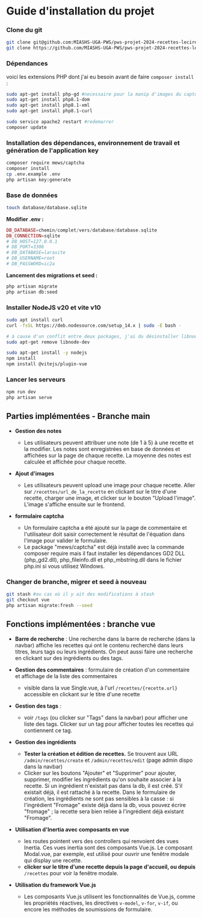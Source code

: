 # Guide d'installation du projet 

### Clone du git
```bash
git clone git@github.com:MIASHS-UGA-PWS/pws-projet-2024-recettes-lecire_piolat.git #en ssh
git clone https://github.com/MIASHS-UGA-PWS/pws-projet-2024-recettes-lecire_piolat.git #en https  
```
### Dépendances
voici les extensions PHP dont j'ai eu besoin avant de faire ```composer install``` :
```bash
sudo apt-get install php-gd #necessaire pour la manip d'images du captcha
sudo apt-get install php8.1-dom
sudo apt-get install php8.1-xml
sudo apt-get install php8.1-curl

sudo service apache2 restart #redemarrer
composer update
```
### Installation des dépendances, environnement de travail et génération de l'application key 
```bash
composer require mews/captcha 
composer install
cp .env.example .env    
php artisan key:generate
```

### Base de données
```bash
touch database/database.sqlite
```
**Modifier .env :**
```php
DB_DATABASE=chemin/complet/vers/database/database.sqlite
DB_CONNECTION=sqlite
# DB_HOST=127.0.0.1
# DB_PORT=3306
# DB_DATABASE=larasite
# DB_USERNAME=root
# DB_PASSWORD=ic2a
```
**Lancement des migrations et seed :**
```bash
php artisan migrate
php artisan db:seed 
``` 

### Installer NodeJS v20 et vite v10 
```bash
sudo apt install curl
curl -fsSL https://deb.nodesource.com/setup_14.x | sudo -E bash -

# à cause d'un conflit entre deux packages, j'ai du désinstaller libnode-dev
sudo apt-get remove libnode-dev

sudo apt-get install -y nodejs
npm install
npm install @vitejs/plugin-vue
```  
### Lancer les serveurs 
```bash
npm run dev
php artisan serve
```
## Parties implémentées - Branche main
- **Gestion des notes**  
    - Les utilisateurs peuvent attribuer une note (de 1 à 5) à une recette et la modifier. Les notes sont enregistrées en base de données et affichées sur la page de chaque recette. La moyenne des notes est calculée et affichée pour chaque recette.  
  
- **Ajout d'images**
    - Les utilisateurs peuvent upload une image pour chaque recette. Aller sur ```/recettes/url_de_la_recette``` en clickant sur le titre d'une recette, charger une image, et clicker sur le bouton "Upload l'image". L'image s'affiche ensuite sur le frontend.

- **formulaire captcha** 
    - Un formulaire captcha a été ajouté sur la page de commentaire et l'utilisateur doit saisir correctement le résultat de l'équation dans l'image pour valider le formulaire.
    - Le package "mews/captcha" est déjà installé avec la commande composer require mais il faut installer les dépendances GD2 DLL (php_gd2.dll), php_fileinfo.dll et php_mbstring.dll dans le fichier php.ini si vous utilisez Windows.

### Changer de branche, migrer et seed à nouveau
```bash
git stash #au cas où il y ait des modifications à stash
git checkout vue
php artisan migrate:fresh --seed
```

## Fonctions implémentées : branche vue  

- **Barre de recherche** : Une recherche dans la barre de recherche (dans la navbar) affiche les recettes qui ont le contenu recherché dans leurs titres, leurs tags ou leurs ingrédients. On peut aussi faire une recherche en clickant sur des ingrédients ou des tags.

- **Gestion des commentaires** :  formulaire de création d'un commentaire et affichage de la liste des commentaires
    - visible dans la vue Single.vue, à l'url ```/recettes/{recette.url}``` accessible en clickant sur le titre d'une recette  

- **Gestion des tags** : 
    - voir ```/tags``` (ou clicker sur "Tags" dans la navbar) pour afficher une liste des tags. Clicker sur un tag pour afficher toutes les recettes qui contiennent ce tag.    

- **Gestion des ingrédients**
    - **Tester la création et édition de recettes.** Se trouvent aux URL ```/admin/recettes/create``` et ```/admin/recettes/edit``` (page admin dispo dans la navbar)
    - Clicker sur les boutons "Ajouter" et "Supprimer" pour ajouter, supprimer, modifier les ingrédients qu'on souhaite associer à la recette. Si un ingrédient n'existait pas dans la db, il est créé. S'il existait déjà, il est rattaché à la recette. Dans le formulaire de création, les ingrédients ne sont pas sensibles à la casse : si l'ingrédient "Fromage" existe déjà dans la db, vous pouvez écrire "fromage" ; la recette sera bien reliée à l'ingrédient déjà existant "Fromage".  
  
- **Utilisation d'Inertia avec composants en vue**
    - les routes pointent vers des controllers qui renvoient des vues Inertia. Ces vues inertia sont des composants Vue.js. Le composant Modal.vue, par exemple, est utilisé pour ouvrir une fenêtre modale qui display une recette.
    - **clicker sur le titre d'une recette depuis la page d'accueil, ou depuis** ```/recettes```  pour voir la fenêtre modale.

- **Utilisation du framework Vue.js**
    - Les composants Vue.js utilisent les fonctionnalités de Vue.js, comme les propriétés réactives, les directives ```v-model```, ```v-for```, ```v-if```, ou encore les méthodes de soumissions de formulaire.  
